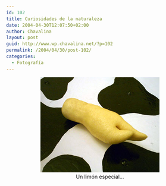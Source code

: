 ```yaml
---
id: 102
title: Curiosidades de la naturaleza
date: 2004-04-30T12:07:50+02:00
author: Chavalina
layout: post
guid: http://www.wp.chavalina.net/?p=102
permalink: /2004/04/30/post-102/
categories:
  - Fotografía
---
```

<p align="center">
  <a href="imagenes/fotos/limon-especial.jpg" target="_blank"><img src="/imagenes/fotos/thumbs/limon-especial.jpg" alt="limón especial" width="320" height="256" border="0" /></a><br />Un limón especial…
</p>